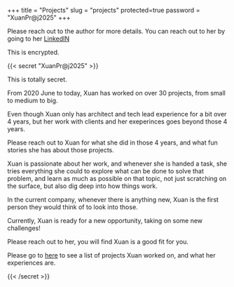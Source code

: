 +++
title = "Projects"
slug = "projects"
protected=true
password = "XuanPr@j2025"
+++

Please reach out to the author for more details. You can reach out to her by going to her [LinkedIN](https://www.linkedin.com/in/xuan-jin-salesforce-solution-architect/)

This is encrypted.

<!--more-->

{{< secret "XuanPr@j2025" >}}

This is totally secret.

From 2020 June to today, Xuan has worked on over 30 projects, from small to medium to big.

Even though Xuan only has architect and tech lead experience for a bit over 4 years, but her work with clients and her exeperinces goes beyond those 4 years.

Please reach out to Xuan for what she did in those 4 years, and what fun stories she has about those projects.

Xuan is passionate about her work, and whenever she is handed a task, she tries everything she could to explore what can be done to solve that problem, and learn as much as possible on that topic, not just scratching on the surface, but also dig deep into how things work.

In the current company, whenever there is anything new, Xuan is the first person they would think of to look into those.

Currently, Xuan is ready for a new opportunity, taking on some new challenges!

Please reach out to her, you will find Xuan is a good fit for you.

Please go to [here](/posts/projects_list/) to see a list of projects Xuan worked on, and what her experiences are.

{{< /secret >}}
